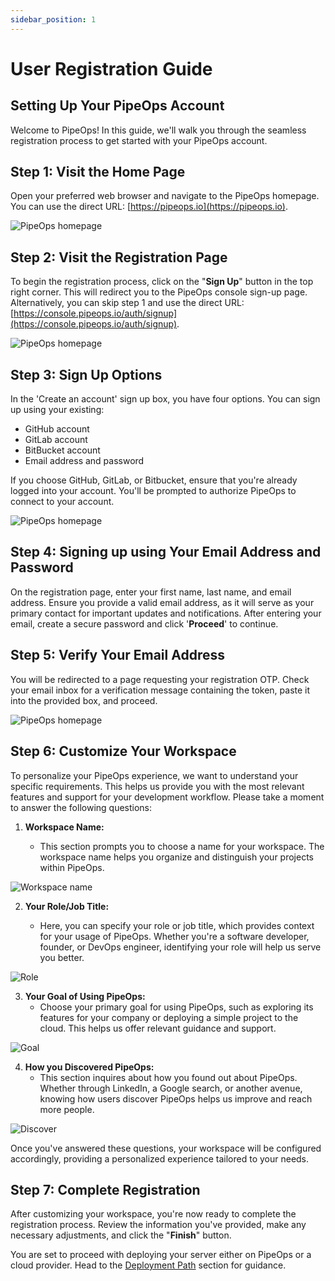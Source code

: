```yaml
---
sidebar_position: 1
---
```


# User Registration Guide

## Setting Up Your PipeOps Account

Welcome to PipeOps! In this guide, we'll walk you through the seamless registration process to get started with your PipeOps account.

## Step 1: Visit the Home Page

Open your preferred web browser and navigate to the PipeOps homepage. You can use the direct URL: [https://pipeops.io](https://pipeops.io).

![PipeOps homepage](https://pub-30c11acc143348fcae20835653c5514d.r2.dev//20/25/homepage_d3d284d5fd.png)

## Step 2: Visit the Registration Page

To begin the registration process, click on the "**Sign Up**" button in the top right corner. This will redirect you to the PipeOps console sign-up page. Alternatively, you can skip step 1 and use the direct URL: [https://console.pipeops.io/auth/signup](https://console.pipeops.io/auth/signup).

![PipeOps homepage](https://pub-30c11acc143348fcae20835653c5514d.r2.dev//20/25/homepage1_331e37d64b.png)

## Step 3: Sign Up Options

In the 'Create an account' sign up box, you have four options. You can sign up using your existing:

- GitHub account
- GitLab account
- BitBucket account
- Email address and password

If you choose GitHub, GitLab, or Bitbucket, ensure that you're already logged into your account. You'll be prompted to authorize PipeOps to connect to your account.

![PipeOps homepage](https://d23lxlhhocltbo.cloudfront.net/wp-content/uploads/2024/06/28014413/Screenshot-2024-06-27-223350.png)

## Step 4: Signing up using Your Email Address and Password

On the registration page, enter your first name, last name, and email address. Ensure you provide a valid email address, as it will serve as your primary contact for important updates and notifications. After entering your email, create a secure password and click '**Proceed**' to continue.

## Step 5: Verify Your Email Address

You will be redirected to a page requesting your registration OTP. Check your email inbox for a verification message containing the token, paste it into the provided box, and proceed.

![PipeOps homepage](https://pub-30c11acc143348fcae20835653c5514d.r2.dev//20/25/otp_a12ad0250c.png)

## Step 6: Customize Your Workspace

To personalize your PipeOps experience, we want to understand your specific requirements. This helps us provide you with the most relevant features and support for your development workflow. Please take a moment to answer the following questions:

1. **Workspace Name:**

   - This section prompts you to choose a name for your workspace. The workspace name helps you organize and distinguish your projects within PipeOps.

![Workspace name](https://pub-30c11acc143348fcae20835653c5514d.r2.dev//20/25/workspace_76e1748c31.png)

2. **Your Role/Job Title:**

   - Here, you can specify your role or job title, which provides context for your usage of PipeOps. Whether you're a software developer, founder, or DevOps engineer, identifying your role will help us serve you better.

![Role](https://pub-30c11acc143348fcae20835653c5514d.r2.dev//20/25/role_e2a25cc747.png)

3. **Your Goal of Using PipeOps:**
   - Choose your primary goal for using PipeOps, such as exploring its features for your company or deploying a simple project to the cloud. This helps us offer relevant guidance and support.

![Goal](https://d23lxlhhocltbo.cloudfront.net/wp-content/uploads/2024/06/28015249/2-2.png)

4. **How you Discovered PipeOps:**
   - This section inquires about how you found out about PipeOps. Whether through LinkedIn, a Google search, or another avenue, knowing how users discover PipeOps helps us improve and reach more people.

![Discover ](https://pub-30c11acc143348fcae20835653c5514d.r2.dev//20/25/discover_419f076830.png)

Once you've answered these questions, your workspace will be configured accordingly, providing a personalized experience tailored to your needs.

## Step 7: Complete Registration

After customizing your workspace, you're now ready to complete the registration process. Review the information you've provided, make any necessary adjustments, and click the "**Finish**" button.

You are set to proceed with deploying your server either on PipeOps or a cloud provider. Head to the [Deployment Path](/docs/category/choose-your-deployment-path) section for guidance.
